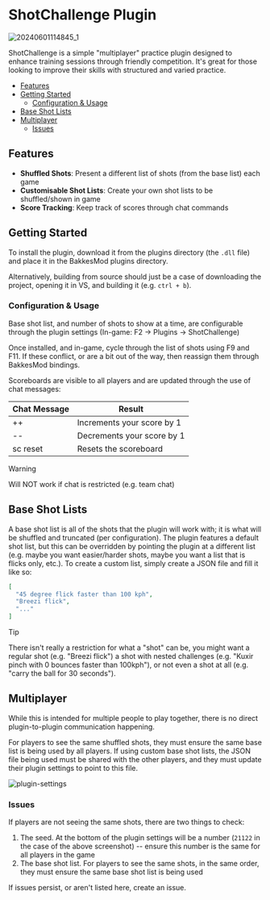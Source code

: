 # ShotChallenge Plugin

![20240601114845_1](https://github.com/Ty-R/shot-challenge/assets/2464702/4ba69ff0-e01b-4224-b60a-0234198aa151)

ShotChallenge is a simple "multiplayer" practice plugin designed to enhance training sessions through friendly competition. It's great for those looking to improve their skills with structured and varied practice.

* [Features](#features)
* [Getting Started](#getting-started)
  * [Configuration & Usage](#configuration--usage)
* [Base Shot Lists](#base-shot-lists)
* [Multiplayer](#multiplayer)
  * [Issues](#issues)

## Features

* **Shuffled Shots**: Present a different list of shots (from the base list) each game
* **Customisable Shot Lists**: Create your own shot lists to be shuffled/shown in game
* **Score Tracking**: Keep track of scores through chat commands

## Getting Started

To install the plugin, download it from the plugins directory (the `.dll` file) and place it in the BakkesMod plugins directory.

Alternatively, building from source should just be a case of downloading the project, opening it in VS, and building it (e.g. `ctrl + b`).

### Configuration & Usage

Base shot list, and number of shots to show at a time, are configurable through the plugin settings (In-game: F2 -> Plugins -> ShotChallenge)

Once installed, and in-game, cycle through the list of shots using F9 and F11. If these conflict, or are a bit out of the way, then reassign them through BakkesMod bindings.

Scoreboards are visible to all players and are updated through the use of chat messages:

| Chat Message  | Result |
| ------------- | ------------- |
| ++  | Increments your score by 1  |
| --  | Decrements your score by 1  |
| sc reset  | Resets the scoreboard  |

> [!WARNING]  
> Will NOT work if chat is restricted (e.g. team chat)

## Base Shot Lists

A base shot list is all of the shots that the plugin will work with; it is what will be shuffled and truncated (per configuration). The plugin features a default shot list, but this can be overridden by pointing the plugin at a different list (e.g. maybe you want easier/harder shots, maybe you want a list that is flicks only, etc.). To create a custom list, simply create a JSON file and fill it like so:

```json
[
  "45 degree flick faster than 100 kph",
  "Breezi flick",
  "..."
]
```

> [!TIP]
> There isn't really a restriction for what a "shot" can be, you might want a regular shot (e.g. "Breezi flick") a shot with nested challenges (e.g. "Kuxir pinch with 0 bounces faster than 100kph"), or not even a shot at all (e.g. "carry the ball for 30 seconds").

## Multiplayer

While this is intended for multiple people to play together, there is no direct plugin-to-plugin communication happening.

For players to see the same shuffled shots, they must ensure the same base list is being used by all players. If using custom base shot lists, the JSON file being used must be shared with the other players, and they must update their plugin settings to point to this file.

![plugin-settings](https://github.com/Ty-R/shot-challenge/assets/2464702/34642bef-c479-48a6-872d-b80c94cf7852)

### Issues

If players are not seeing the same shots, there are two things to check:
1. The seed. At the bottom of the plugin settings will be a number (`21122` in the case of the above screenshot) -- ensure this number is the same for all players in the game
2. The base shot list. For players to see the same shots, in the same order, they must ensure the same base shot list is being used

If issues persist, or aren't listed here, create an issue.
